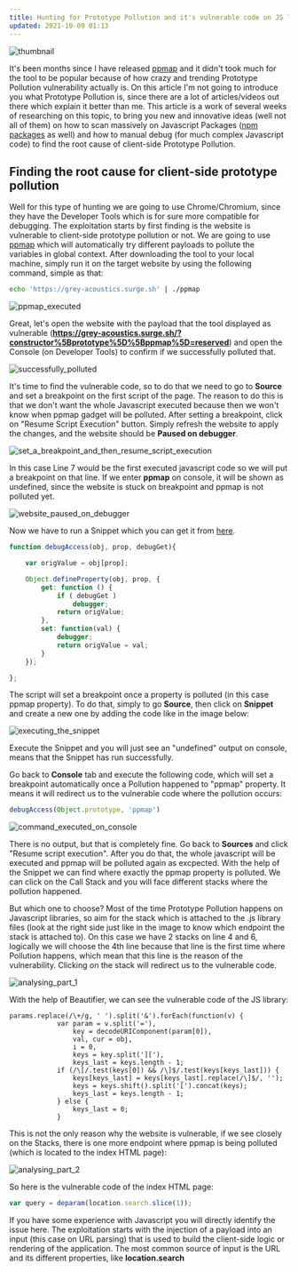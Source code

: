 ```yaml
---
title: Hunting for Prototype Pollution and it's vulnerable code on JS libraries
updated: 2021-10-09 01:13
---
```


![thumbnail](https://cdn-images-1.medium.com/max/800/1*-G7_0G_C7y9C0Z0pFCAJZg.jpeg)

It's been months since I have released [ppmap](https://github.com/kleiton0x00/ppmap) and it didn't took much for the tool to be popular because of how crazy and trending Prototype Pollution vulnerability actually is.
On this article I'm not going to introduce you what Prototype Pollution is, since there are a lot of articles/videos out there which explain it better than me. This article is a work of several weeks of researching on this topic, to bring you new and innovative ideas (well not all of them) on how to scan massively on Javascript Packages ([npm packages](https://www.npmjs.com/) as well)  and how to manual debug (for much complex Javascript code) to find the root cause of client-side Prototype Pollution.

## Finding the root cause for client-side prototype pollution

Well for this type of hunting we are going to use Chrome/Chromium, since they have the Developer Tools which is for sure more compatible for debugging.
The exploitation starts by first finding is the website is vulnerable to client-side prototype pollution or not. We are going to use [ppmap](https://github.com/kleiton0x00/ppmap) which will automatically try different payloads to pollute the variables in global context. After downloading the tool to your local machine, simply run it on the target website by using the following command, simple as that:

```bash
echo 'https://grey-acoustics.surge.sh' | ./ppmap
```

![ppmap_executed](https://cdn-images-1.medium.com/max/800/1*cTPFbvCDDCufj-_kff5Q4Q.png)

Great, let's open the website with the payload that the tool displayed as vulnerable (**https://grey-acoustics.surge.sh/?constructor%5Bprototype%5D%5Bppmap%5D=reserved**) and open the Console (on Developer Tools) to confirm if we successfully polluted that.

![successfully_polluted](https://cdn-images-1.medium.com/max/800/1*I4GivnOTXkXkcV9bklApKg.png)

It's time to find the vulnerable code, so to do that we need to go to **Source** and set a breakpoint on the first script of the page. The reason to do this is that we don't want the whole Javascript executed because then we won't know when ppmap gadget will be polluted. After setting a breakpoint, click on "Resume Script Execution" button. Simply refresh the website to apply the changes, and the website should be **Paused on debugger**.

![set_a_breakpoint_and_then_resume_script_execution](https://cdn-images-1.medium.com/max/800/1*052-ZnY-JWy6wiVfX_UGVQ.jpeg)

In this case Line 7 would be the first executed javascript code so we will put a breakpoint on that line. If we enter **ppmap** on console, it will be shown as undefined, since the website is stuck on breakpoint and ppmap is not polluted yet.

![website_paused_on_debugger](https://cdn-images-1.medium.com/max/800/1*qERXAJFeF7xwuSjsdFCSpg.png)

Now we have to run a Snippet which you can get it from [here](https://gist.githubusercontent.com/dmethvin/1676346/raw/24cde96c341e524dc8706104afbd0748752c7432/gistfile1.txt). 

```javascript
function debugAccess(obj, prop, debugGet){

    var origValue = obj[prop];

    Object.defineProperty(obj, prop, {
        get: function () {
            if ( debugGet )
                debugger;
            return origValue;
        },
        set: function(val) {
            debugger;
            return origValue = val;
        }
    });

};
```

The script will set a breakpoint once a property is polluted (in this case ppmap property). To do that, simply to go **Source**, then click on **Snippet** and create a new one by adding the code like in the image below:

![executing_the_snippet](https://cdn-images-1.medium.com/max/800/1*mjbBiLpC4YSjcTlOjg5pBw.png)

Execute the Snippet and you will just see an "undefined" output on console, means that the Snippet has run successfully. 

Go back to **Console** tab and execute the following code, which will set a breakpoint automatically once a Pollution happened to "ppmap" property. It means it will redirect us to the vulnerable code where the pollution occurs:

```javascript
debugAccess(Object.prototype, 'ppmap')
```

![command_executed_on_console](https://cdn-images-1.medium.com/max/800/1*qHi2lRA_At_cwZCqMSq-2A.jpeg)

There is no output, but that is completely fine. Go back to **Sources** and click "Resume script execution". After you do that, the whole javascript will be executed and ppmap will be polluted again as excpected. With the help of the Snippet we can find where exactly the ppmap property is polluted. We can click on the Call Stack and you will face different stacks where the pollution happened. 

But which one to choose? Most of the time Prototype Pollution happens on Javascript libraries, so aim for the stack which is attached to the .js library files (look at the right side just like in the image to know which endpoint the stack is attached to). On this case we have 2 stacks on line 4 and 6, logically we will choose the 4th line because that line is the first time where Pollution happens, which mean that this line is the reason of the vulnerability. Clicking on the stack will redirect us to the vulnerable code.

![analysing_part_1](https://cdn-images-1.medium.com/max/800/1*S8NBOl1a7f1zhJxlh-6g4w.jpeg)

With the help of Beautifier, we can see the vulnerable code of the JS library:

```
params.replace(/\+/g, ' ').split('&').forEach(function(v) {
            var param = v.split('='),
                key = decodeURIComponent(param[0]),
                val, cur = obj,
                i = 0,
                keys = key.split(']['),
                keys_last = keys.length - 1;
            if (/\[/.test(keys[0]) && /\]$/.test(keys[keys_last])) {
                keys[keys_last] = keys[keys_last].replace(/\]$/, '');
                keys = keys.shift().split('[').concat(keys);
                keys_last = keys.length - 1;
            } else {
                keys_last = 0;
            }
```

This is not the only reason why the website is vulnerable, if we see closely on the Stacks, there is one more endpoint where ppmap is being polluted (which is located to the index HTML page):

![analysing_part_2](https://cdn-images-1.medium.com/max/800/1*i_lq15EhvZRqb8GrF4_UEQ.jpeg)

So here is the vulnerable code of the index HTML page:

```javascript
var query = deparam(location.search.slice(1));
```

If you have some experience with Javascript you will directly identify the issue here. The exploitation starts with the injection of a payload into an input (this case on URL parsing) that is used to build the client-side logic or rendering of the application. The most common source of input is the URL and its different properties, like **location.search**













